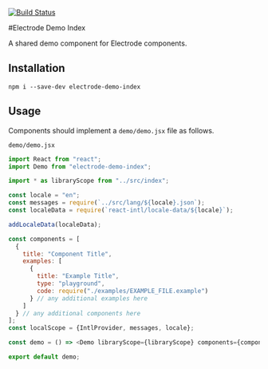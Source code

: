 [![Build Status](https://travis-ci.org/electrode-io/electrode-demo-index.svg?branch=master)](https://travis-ci.org/electrode-io/electrode-demo-index)

#Electrode Demo Index

A shared demo component for Electrode components.

## Installation

`npm i --save-dev electrode-demo-index`

## Usage

Components should implement a `demo/demo.jsx` file as follows.

`demo/demo.jsx`

```js
import React from "react";
import Demo from "electrode-demo-index";

import * as libraryScope from "../src/index";

const locale = "en";
const messages = require(`../src/lang/${locale}.json`);
const localeData = require(`react-intl/locale-data/${locale}`);

addLocaleData(localeData);

const components = [
  {
    title: "Component Title",
    examples: [
      {
        title: "Example Title",
        type: "playground",
        code: require("./examples/EXAMPLE_FILE.example")
      } // any additional examples here
    ]
  } // any additional components here
];
const localScope = {IntlProvider, messages, locale};

const demo = () => <Demo libraryScope={libraryScope} components={components} />;

export default demo;
```

